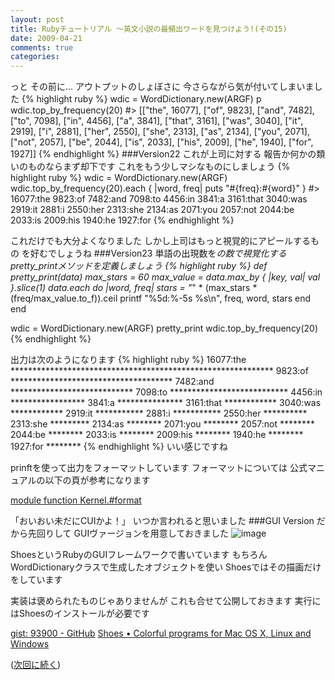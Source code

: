 ```yaml
---
layout: post
title: Rubyチュートリアル ～英文小説の最頻出ワードを見つけよう!(その15)
date: 2009-04-21
comments: true
categories:
---
```



っと
その前に...
アウトプットのしょぼさに
今さらながら気が付いてしまいました
{% highlight ruby %}
 wdic = WordDictionary.new(ARGF)
 p wdic.top_by_frequency(20)
#> [["the", 16077], ["of", 9823], ["and", 7482], ["to", 7098], ["in", 4456], ["a", 3841], ["that", 3161], ["was", 3040], ["it", 2919], ["i", 2881], ["her", 2550], ["she", 2313], ["as", 2134], ["you", 2071], ["not", 2057], ["be", 2044], ["is", 2033], ["his", 2009], ["he", 1940], ["for", 1927]]
{% endhighlight %}
###Version22
これが上司に対する
報告か何かの類いのものならまず却下です
これをもう少しマシなものにしましょう
{% highlight ruby %}
 wdic = WordDictionary.new(ARGF)
 wdic.top_by_frequency(20).each { |word, freq| puts "#{freq}:#{word}" }
#>
 16077:the
 9823:of
 7482:and
 7098:to
 4456:in
 3841:a
 3161:that
 3040:was
 2919:it
 2881:i
 2550:her
 2313:she
 2134:as
 2071:you
 2057:not
 2044:be
 2033:is
 2009:his
 1940:he
 1927:for
{% endhighlight %}

これだけでも大分よくなりました
しかし上司はもっと視覚的にアピールするもの
を好むでしょうね
###Version23
単語の出現数を*の数で視覚化する
pretty_printメソッドを定義しましょう
{% highlight ruby %}
 def pretty_print(data)
   max_stars = 60
   max_value = data.max_by { |key, val| val }.slice(1)
   data.each do |word, freq|
     stars = "*" * (max_stars * (freq/max_value.to_f)).ceil
     printf "%5d:%-5s %s\n", freq, word, stars
   end
 end
 
 wdic = WordDictionary.new(ARGF)
 pretty_print wdic.top_by_frequency(20)
{% endhighlight %}

出力は次のようになります
{% highlight ruby %}
16077:the   ************************************************************
 9823:of    *************************************
 7482:and   ****************************
 7098:to    ***************************
 4456:in    *****************
 3841:a     ***************
 3161:that  ************
 3040:was   ************
 2919:it    ***********
 2881:i     ***********
 2550:her   **********
 2313:she   *********
 2134:as    ********
 2071:you   ********
 2057:not   ********
 2044:be    ********
 2033:is    ********
 2009:his   ********
 1940:he    ********
 1927:for   ********
{% endhighlight %}
いい感じですね

prinftを使って出力をフォーマットしています
フォーマットについては
公式マニュアルの以下の頁が参考になります

[module function Kernel.#format](http://doc.okkez.net/191/view/method/Kernel/m/sprintf)

「おいおい未だにCUIかよ！」
いつか言われると思いました
###GUI Version
だから先回りして
GUIヴァージョンを用意しておきました
![image](http://img.f.hatena.ne.jp/images/fotolife/k/keyesberry/20090421/20090421090356.png)


ShoesというRubyのGUIフレームワークで書いています
もちろんWordDictionaryクラスで生成したオブジェクトを使い
Shoesではその描画だけをしています

実装は褒められたものじゃありませんが
これも合せて公開しておきます
実行にはShoesのインストールが必要です

[gist: 93900 - GitHub](http://gist.github.com/93900)
[Shoes &#8226; Colorful programs for Mac OS X, Linux and Windows](http://shoooes.net/)

([次回に続く](/2009/04/22/Ruby-16/))
